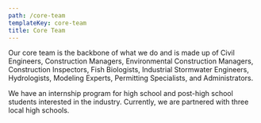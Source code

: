```yaml
---
path: /core-team
templateKey: core-team
title: Core Team
---
```

Our core team is the backbone of what we do and is made up of Civil Engineers, Construction Managers, Environmental Construction Managers, Construction Inspectors, Fish Biologists, Industrial Stormwater Engineers, Hydrologists, Modeling Experts, Permitting Specialists, and Administrators.

We have an internship program for high school and post-high school students interested in the industry. Currently, we are partnered with three local high schools.